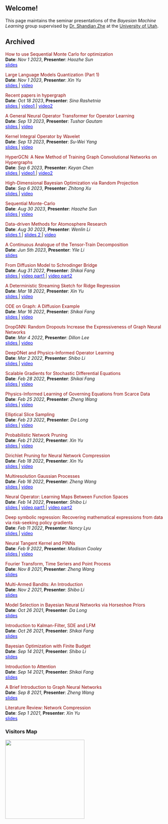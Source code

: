 ## Welcome!

This page maintains the seminar presentations of the *Bayesian Machine Learning* group supervised by [Dr. Shandian Zhe](https://www.cs.utah.edu/~zhe/) at the [University of Utah](https://www.utah.edu/).

<!-- ## Upcoming

<span style="color:darkred;"> Schrodinger Bridge and its applications </span> \
**Date**: *Aug 31 2022*, **Presenter**: *Shikai Fang*  -->

## Archived

<!-- <span style="color:darkred;"> A Continuous Analogue of the Tensor-Train Decomposition</span> \
**Date**: *Aug 30 2023*, **Presenter**: *Yenlin Li*\
[<span style="color:blue;"> slides </span>](http://github.com/uubayesmlgroup/uubayesmlgroup.github.io/blob/main/slides/tensor-train-yile.pdf)  -->

<span style="color:darkred;">  How to use Sequential Monte Carlo for optimization </span> \
**Date**: *Nov 1 2023*, **Presenter**: *Haozhe Sun*\
[<span style="color:blue;"> slides </span>](http://github.com/uubayesmlgroup/uubayesmlgroup.github.io/blob/main/slides/sequential_mcmc_haozhe.pdf) 

<span style="color:darkred;">  Large Language Models Quantization (Part 1)</span> \
**Date**: *Nov 1 2023*, **Presenter**: *Xin Yu*\
[<span style="color:blue;"> slides </span>](http://github.com/uubayesmlgroup/uubayesmlgroup.github.io/blob/main/slides/quan-llm-part1-xy.pdf) |  [<span style="color:blue;"> video </span>](https://www.youtube.com/watch?v=KGRG3mo2gaI) 

<span style="color:darkred;">  Recent papers in hypergraph </span> \
**Date**: *Oct 18 2023*, **Presenter**: *Sina Rashetnia*\
[<span style="color:blue;"> slides </span>](http://github.com/uubayesmlgroup/uubayesmlgroup.github.io/blob/main/slides/hypergraph_sina.pdf) |  [<span style="color:blue;"> video1 </span>](https://www.youtube.com/watch?v=R_0JUm9lO-U) |  [<span style="color:blue;"> video2 </span>](https://www.youtube.com/watch?v=TDnSEh3YMWQ )

<span style="color:darkred;"> A General Neural Operator Transformer for Operator Learning </span> \
**Date**: *Sep 13 2023*, **Presenter**: *Tushar Gautam*\
[<span style="color:blue;"> slides </span>](http://github.com/uubayesmlgroup/uubayesmlgroup.github.io/blob/main/slides/gnot_tushar.pdf) | [<span style="color:blue;"> video </span>](https://www.youtube.com/watch?v=vWMwJhhKAF8)

<span style="color:darkred;"> Kernel Integral Operator by Wavelet </span> \
**Date**: *Sep 13 2023*, **Presenter**: *Su-Wei Yang*\
[<span style="color:blue;"> slides </span>](http://github.com/uubayesmlgroup/uubayesmlgroup.github.io/blob/main/slides/operator_wavelet_suwei.pdf) | [<span style="color:blue;"> video </span>](https://www.youtube.com/watch?v=vWMwJhhKAF8)

<span style="color:darkred;">  HyperGCN: A New Method of Training Graph Convolutional Networks on Hypergraphs </span> \
**Date**: *Sep 6 2023*, **Presenter**: *Keyan Chen*\
[<span style="color:blue;"> slides </span>](http://github.com/uubayesmlgroup/uubayesmlgroup.github.io/blob/main/slides/HyperGCN_keyan.pdf) |  [<span style="color:blue;"> video1 </span>](https://www.youtube.com/watch?v=vSopgPd-JxY) |  [<span style="color:blue;"> video2 </span>](https://www.youtube.com/watch?v=iDag213rhjc)

<span style="color:darkred;"> High-Dimensional Bayesian Optimization via Random Projection </span> \
**Date**: *Sep 6 2023*, **Presenter**: *Zhitong Xu*\
[<span style="color:blue;"> slides </span>](http://github.com/uubayesmlgroup/uubayesmlgroup.github.io/blob/main/slides/HDBO_zhitong.pdf) | [<span style="color:blue;"> video </span>](https://www.youtube.com/watch?v=vSopgPd-JxY)

<span style="color:darkred;"> Sequential Monte-Carlo </span> \
**Date**: *Aug 30 2023*, **Presenter**: *Haozhe Sun*\
[<span style="color:blue;"> slides </span>](http://github.com/uubayesmlgroup/uubayesmlgroup.github.io/blob/main/slides/sequential_Monte_Carlo_haozhe.pdf) |  [<span style="color:blue;"> video </span>](https://www.youtube.com/watch?v=JC7zKtN64Qg)

<span style="color:darkred;"> Data-driven Methods for Atomosphere Research</span> \
**Date**: *Aug 30 2023*, **Presenter**: *Wenlin Li*\
[<span style="color:blue;"> slides 1 </span>](http://github.com/uubayesmlgroup/uubayesmlgroup.github.io/blob/main/slides/multiscale_wenlin.pdf) | [<span style="color:blue;"> slides 2 </span>](http://github.com/uubayesmlgroup/uubayesmlgroup.github.io/blob/main/slides/stochastic_param_gan_wenlin.pdf) | [<span style="color:blue;"> video </span>](https://www.youtube.com/watch?v=EPyLfwv7C9o)

<span style="color:darkred;"> A Continuous Analogue of the Tensor-Train Decomposition</span> \
**Date**: *Jun 5th 2023*, **Presenter**: *Yile Li*\
[<span style="color:blue;"> slides </span>](http://github.com/uubayesmlgroup/uubayesmlgroup.github.io/blob/main/slides/tensor-train-yile.pdf) 

<span style="color:darkred;"> From Diffusion Model to Schrodinger Bridge</span> \
**Date**: *Aug 31 2022*, **Presenter**: *Shikai Fang*\
[<span style="color:blue;"> slides </span>](http://github.com/uubayesmlgroup/uubayesmlgroup.github.io/blob/main/slides/diffusion_schrondinger_bridge_fang.pdf) | [<span style="color:blue;"> video part1 </span>](https://www.youtube.com/watch?v=NjhSmovAs8s) | [<span style="color:blue;"> video part2 </span>](https://www.youtube.com/watch?v=Kh2dgUr17Do)

<span style="color:darkred;"> A Deterministic Streaming Sketch for Ridge Regression </span> \
**Date**: *Mar 18 2022*, **Presenter**: *Xin Yu* \
[<span style="color:blue;"> slides </span>](http://github.com/uubayesmlgroup/uubayesmlgroup.github.io/blob/main/slides/streaming_sketch_for_rigid_regression_xin.pdf) | [<span style="color:blue;"> video </span>](https://www.youtube.com/watch?v=3ZF7QKa3rhw)

<span style="color:darkred;">  ODE on Graph: A Diffusion Example </span> \
**Date**: *Mar 16 2022*, **Presenter**: *Shikai Fang* \
[<span style="color:blue;"> slides </span>](http://github.com/uubayesmlgroup/uubayesmlgroup.github.io/blob/main/slides/graph_fussion_present_fang.pdf) | [<span style="color:blue;"> video </span>](https://www.youtube.com/watch?v=mndlaOucZ70)

<span style="color:darkred;">  DropGNN: Random Dropouts Increase the Expressiveness of Graph Neural Networks </span> \
**Date**: *Mar 4 2022*, **Presenter**: *Dillon Lee* \
[<span style="color:blue;"> slides </span>](http://github.com/uubayesmlgroup/uubayesmlgroup.github.io/blob/main/slides/DropGNN_Dillon.pdf) | [<span style="color:blue;"> video </span>](https://www.youtube.com/watch?v=S-HevqoWIOY)

<span style="color:darkred;">  DeepONet and Physics-Informed Operator Learning </span> \
**Date**: *Mar 2 2022*, **Presenter**: *Shibo Li* \
[<span style="color:blue;"> slides </span>](http://github.com/uubayesmlgroup/uubayesmlgroup.github.io/blob/main/slides/DeepONet_ShiboLi.pdf) | [<span style="color:blue;"> video </span>](https://www.youtube.com/watch?v=bOJc-BEcH3s)

<span style="color:darkred;">  Scalable Gradients for Stochastic Differential Equations </span> \
**Date**: *Feb 28 2022*, **Presenter**: *Shikai Fang* \
[<span style="color:blue;"> slides </span>](http://github.com/uubayesmlgroup/uubayesmlgroup.github.io/blob/main/slides/latent_SDE_fang_with_draft.pdf) | [<span style="color:blue;"> video </span>](https://www.youtube.com/watch?v=Q4l2zJ_Ko7o)

<span style="color:darkred;">  Physics-Informed Learning of Governing Equations from Scarce Data </span> \
**Date**: *Feb 25 2022*, **Presenter**: *Zheng Wang* \
[<span style="color:blue;"> slides </span>](http://github.com/uubayesmlgroup/uubayesmlgroup.github.io/blob/main/slides/PINN_Zheng.pdf) | [<span style="color:blue;"> video </span>](https://www.youtube.com/watch?v=Nc9EMuCtku0)

<span style="color:darkred;">  Elliptical Slice Sampling </span> \
**Date**: *Feb 23 2022*, **Presenter**: *Da Long* \
[<span style="color:blue;"> slides </span>](http://github.com/uubayesmlgroup/uubayesmlgroup.github.io/blob/main/slides/Elliptical_Slice_Sampling_DaLong.pdf) | [<span style="color:blue;"> video </span>](https://www.youtube.com/watch?v=9KU8SYsxL7s)

<span style="color:darkred;">  Probabilistic Network Pruning </span> \
**Date**: *Feb 21 2022*, **Presenter**: *Xin Yu* \
[<span style="color:blue;"> slides </span>](http://github.com/uubayesmlgroup/uubayesmlgroup.github.io/blob/main/slides/probabilistic_network-pruning-XinYu-02182022.pdf) | [<span style="color:blue;"> video </span>](https://www.youtube.com/watch?v=Z-4eF04QpZg)

<span style="color:darkred;">  Dirichlet Pruning for Neural Network Compression </span> \
**Date**: *Feb 18 2022*, **Presenter**: *Xin Yu* \
[<span style="color:blue;"> slides </span>](http://github.com/uubayesmlgroup/uubayesmlgroup.github.io/blob/main/slides/probabilistic_network-pruning-XinYu-02182022.pptx.pdf) | [<span style="color:blue;"> video </span>](https://www.youtube.com/watch?v=R4yXSuyXs5s)


<span style="color:darkred;"> Multiresolution Gaussian Processes </span> \
**Date**: *Feb 16 2022*, **Presenter**: *Zheng Wang*\
[<span style="color:blue;"> slides </span>](http://github.com/uubayesmlgroup/uubayesmlgroup.github.io/blob/main/slides/Multiresolution_Gaussian_Processes_Zheng.pdf) | [<span style="color:blue;"> video </span>](https://www.youtube.com/watch?v=NeuBKU9IofI)

<span style="color:darkred;"> Neural Operator: Learning Maps Between Function Spaces</span> \
**Date**: *Feb 14 2022*, **Presenter**: *Shibo Li*\
[<span style="color:blue;"> slides </span>](http://github.com/uubayesmlgroup/uubayesmlgroup.github.io/blob/main/slides/NeuralOperator_ShiboLi.pdf) | [<span style="color:blue;"> video part1 </span>](https://www.youtube.com/watch?v=zFkUXj2s2s4) | [<span style="color:blue;"> video part2 </span>](https://www.youtube.com/watch?v=UQIXfrGnuvY&t=996s)

<span style="color:darkred;"> Deep symbolic regression: Recovering mathematical expressions from data via risk-seeking policy gradients </span> \
**Date**: *Feb 11 2022*, **Presenter**: *Nancy Lyu*\
[<span style="color:blue;"> slides </span>](http://github.com/uubayesmlgroup/uubayesmlgroup.github.io/blob/main/slides/DSR_Nancy.pdf) | [<span style="color:blue;"> video </span>](https://www.youtube.com/watch?v=sU7LmV8xhuc)

<span style="color:darkred;"> Neural Tangent Kernel and PINNs </span> \
**Date**: *Feb 9 2022*, **Presenter**: *Madison Cooley*\
[<span style="color:blue;"> slides </span>](http://github.com/uubayesmlgroup/uubayesmlgroup.github.io/blob/main/slides/NTK_Madi.pdf) | [<span style="color:blue;"> video </span>](https://www.youtube.com/watch?v=hy4CyjXX2dA)

<span style="color:darkred;"> Fourier Transform, Time Seriers and Point Process</span> \
**Date**: *Nov 8 2021*, **Presenter**: *Zheng Wang*\
[<span style="color:blue;"> slides </span>](http://github.com/uubayesmlgroup/uubayesmlgroup.github.io/blob/main/slides/fourier_zheng_wang.pdf) 

<span style="color:darkred;"> Multi-Armed Bandits: An Introduction </span> \
**Date**: *Nov 2 2021*, **Presenter**: *Shibo Li*\
[<span style="color:blue;"> slides </span>](http://github.com/uubayesmlgroup/uubayesmlgroup.github.io/blob/main/slides/MAB_Shibo.pdf) 


<span style="color:darkred;"> Model Selection in Bayesian Neural Networks via Horseshoe Priors</span> \
**Date**: *Oct 26 2021*, **Presenter**: *Da Long*\
[<span style="color:blue;"> slides </span>](http://github.com/uubayesmlgroup/uubayesmlgroup.github.io/blob/main/slides/Hourseshoe_Da.pdf) 

<span style="color:darkred;"> Introduction to Kalman-Filter, SDE and LFM</span> \
**Date**: *Oct 26 2021*, **Presenter**: *Shikai Fang*\
[<span style="color:blue;"> slides </span>](http://github.com/uubayesmlgroup/uubayesmlgroup.github.io/blob/main/slides/Kalman_SDE_GP_Shikai_Fang.pdf) 

<span style="color:darkred;"> Bayesian Optimization with Finite Budget </span> \
**Date**: *Sep 14 2021*, **Presenter**: *Shibo Li*\
[<span style="color:blue;"> slides </span>](http://github.com/uubayesmlgroup/uubayesmlgroup.github.io/blob/main/slides/BOFB_ShiboLi.pdf) 

<span style="color:darkred;"> Introduction to Attention</span> \
**Date**: *Sep 14 2021*, **Presenter**: *Shikai Fang*\
[<span style="color:blue;"> slides </span>](http://github.com/uubayesmlgroup/uubayesmlgroup.github.io/blob/main/slides/attention_shikai_fang.pdf) 

<span style="color:darkred;"> A Brief Introduction to Graph Neural Networks </span> \
**Date**: *Sep 8 2021*, **Presenter**: *Zheng Wang*\
[<span style="color:blue;"> slides </span>](http://github.com/uubayesmlgroup/uubayesmlgroup.github.io/blob/main/slides/GNN_Zheng.pdf) 

<span style="color:darkred;"> Literature Review: Network Compression </span> \
**Date**: *Sep 1 2021*, **Presenter**: *Xin Yu*\
[<span style="color:blue;"> slides </span>](http://github.com/uubayesmlgroup/uubayesmlgroup.github.io/blob/main/slides/Network_Compression_Xin.pdf) 

<!-- <span style="color:darkred;"> Neural Tangent Kernel and PINNs </span> \
**Date**: *Feb 9 2022*, **Presenter**: *Madison Cooley*\
[<span style="color:blue;"> slides </span>](https://www.cs.utah.edu/~shibo/) | [<span style="color:blue;"> video </span>]() -->


### Visitors Map
<a href="https://clustrmaps.com/site/1bmq5"  title="Visit tracker"><img src="//www.clustrmaps.com/map_v2.png?d=8RidEvnC8qETev-j90_pSz1hk8uW_1cBOAkvDtU9AiA&cl=ffffff" width="250" /></a>

